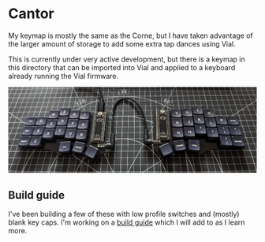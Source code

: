 # Cantor

My keymap is mostly the same as the Corne, but I have taken advantage of the larger amount of storage to add some extra tap dances using Vial.

This is currently under very active development, but there is a keymap in this directory that can be imported into Vial and applied to a keyboard already running the Vial firmware.

![Cantor](./images/cantor.jpg)

## Build guide

I've been building a few of these with low profile switches and (mostly) blank key caps. I'm working on a [build guide](https://github.com/teknostatik/keyboards/blob/main/cantor/cantor_build_guide.md) which I will add to as I learn more.


